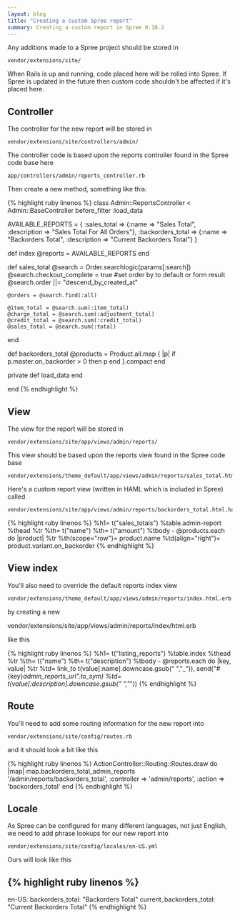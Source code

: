 ```yaml
---
layout: blog
title: "Creating a custom Spree report"
summary: Creating a custom report in Spree 0.10.2
---
```


Any additions made to a Spree project should be stored in  

	vendor/extensions/site/

When Rails is up and running, code placed here will be rolled into Spree. If Spree is updated in the future then custom code shouldn't be affected if it's placed here.

## Controller ##

The controller for the new report will be stored in

	vendor/extensions/site/controllers/admin/

The controller code is based upon the reports controller found in the Spree code base here

	app/controllers/admin/reports_controller.rb

Then create a new method, something like this:

{% highlight ruby linenos %}
class Admin::ReportsController < Admin::BaseController
  before_filter :load_data  
  
  AVAILABLE_REPORTS = {
    :sales_total => {:name => "Sales Total", :description => "Sales Total For All Orders"},
    :backorders_total => {:name => "Backorders Total", :description => "Current Backorders Total"}
  }

  def index
    @reports = AVAILABLE_REPORTS
  end

  def sales_total
    @search = Order.searchlogic(params[:search])
    @search.checkout_complete = true
    #set order by to default or form result
    @search.order ||= "descend_by_created_at"
    
    @orders = @search.find(:all)    
  
    @item_total = @search.sum(:item_total)
    @charge_total = @search.sum(:adjustment_total)
    @credit_total = @search.sum(:credit_total)
    @sales_total = @search.sum(:total)
  end

  def backorders_total
    @products = Product.all.map { |p| if p.master.on_backorder > 0 then p end }.compact
  end

  private 
  def load_data
  end  

end
{% endhighlight %}
  
## View ##

The view for the report will be stored in

	vendor/extensions/site/app/views/admin/reports/

This view should be based upon the reports view found in the Spree code base  

	vendor/extensions/theme_default/app/views/admin/reports/sales_total.html.erb

Here's a custom report view (written in HAML which is included in Spree) called

	vendor/extensions/site/app/views/admin/reports/backorders_total.html.haml

{% highlight ruby linenos %}
%h1= t("sales_totals")
%table.admin-report
  %thead
    %tr
      %th= t("name")
      %th= t("amount")
  %tbody
    - @products.each do |product|
      %tr
        %th(scope="row")= product.name
        %td(align="right")= product.variant.on_backorder
{% endhighlight %}
  
## View index ##

You'll also need to override the default reports index view

	vendor/extensions/theme_default/app/views/admin/reports/index.html.erb

by creating a new

vendor/extensions/site/app/views/admin/reports/index/html.erb

like this

{% highlight ruby linenos %}
%h1= t("listing_reports")
%table.index
  %thead
    %tr
      %th= t("name")
      %th= t("description")
  %tbody
    - @reports.each do |key, value|
      %tr
        %td= link_to t(value[:name].downcase.gsub(" ","_")), send("#{key}_admin_reports_url".to_sym)
        %td= t(value[:description].downcase.gsub(" ","_"))
{% endhighlight %}
  
## Route ##

You'll need to add some routing information for the new report into

	vendor/extensions/site/config/routes.rb

and it should look a bit like this

{% highlight ruby linenos %}
ActionController::Routing::Routes.draw do |map|
   map.backorders_total_admin_reports '/admin/reports/backorders_total', :controller => 'admin/reports', :action => 'backorders_total'
end
{% endhighlight %}
  
## Locale ##

As Spree can be configured for many different languages, not just English, we need to add phrase lookups for our new report into

	vendor/extensions/site/config/locales/en-US.yml

Ours will look like this

{% highlight ruby linenos %}
---
en-US:
  backorders_total: "Backorders Total"
  current_backorders_total: "Current Backorders Total"
{% endhighlight %}